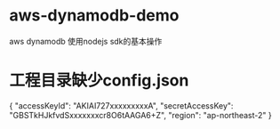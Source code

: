 # aws-dynamodb-demo
aws dynamodb 使用nodejs sdk的基本操作

# 工程目录缺少config.json
{ "accessKeyId": "AKIAI727xxxxxxxxxA", "secretAccessKey": "GBSTkHJkfvdSxxxxxxxcr8O6tAAGA6+Z", "region": "ap-northeast-2" }
